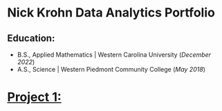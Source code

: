 # Nick Krohn Data Analytics Portfolio

## Education:
 - B.S., Applied Mathematics | Western Carolina University (_December 2022_)
 - A.S., Science | Western Piedmont Community College (_May 2018_)
  
# [Project 1:](nkrohn1.github.io)
